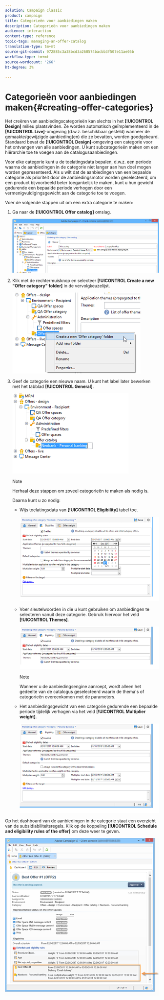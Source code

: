 ```yaml
---
solution: Campaign Classic
product: campaign
title: Categorieën voor aanbiedingen maken
description: Categorieën voor aanbiedingen maken
audience: interaction
content-type: reference
topic-tags: managing-an-offer-catalog
translation-type: tm+mt
source-git-commit: 972885c3a38bcd3a260574bacbb3f507e11ae05b
workflow-type: tm+mt
source-wordcount: '266'
ht-degree: 3%

---
```



# Categorieën voor aanbiedingen maken{#creating-offer-categories}

Het creëren van aanbiedingscategorieën kan slechts in het **[!UICONTROL Design]** milieu plaatsvinden. Ze worden automatisch geïmplementeerd in de **[!UICONTROL Live]**-omgeving (d.w.z. beschikbaar gesteld) wanneer de gemaakte/gewijzigde aanbieding(en) die ze bevatten, worden goedgekeurd. Standaard bevat de **[!UICONTROL Design]**-omgeving een categorie voor het ontvangen van alle aanbiedingen. U kunt subcategorieën maken om een hiërarchie toe te voegen aan de catalogusaanbiedingen.

Voor elke categorie kunt u de toelatingsdata bepalen, d.w.z. een periode waarna de aanbiedingen in de categorie niet langer aan hun doel mogen worden gepresenteerd. Als u wilt dat de aanbiedingen van een bepaalde categorie als prioriteit door de aanbiedingsmotor worden geselecteerd, om een product bijvoorbeeld beter toegankelijk te maken, kunt u hun gewicht gedurende een bepaalde periode verhogen door een vermenigvuldigingsgewicht aan de categorie toe te voegen.

Voer de volgende stappen uit om een extra categorie te maken:

1. Ga naar de **[!UICONTROL Offer catalog]** omslag.

   ![](assets/offer_cat_create_001.png)

1. Klik met de rechtermuisknop en selecteer **[!UICONTROL Create a new "Offer category" folder]** in de vervolgkeuzelijst.

   ![](assets/offer_cat_create_002.png)

1. Geef de categorie een nieuwe naam. U kunt het label later bewerken met het tabblad **[!UICONTROL General]**.

   ![](assets/offer_cat_create_003.png)

   >[!NOTE]
   >
   >Herhaal deze stappen om zoveel categorieën te maken als nodig is.

   Daarna kunt u zo nodig:

   * Wijs toelatingsdata van **[!UICONTROL Eligibility]** tabel toe.

      ![](assets/offer_cat_create_004.png)

   * Voer sleutelwoorden in die u kunt gebruiken om aanbiedingen te selecteren vanuit deze categorie. Gebruik hiervoor het veld **[!UICONTROL Themes]**.

      ![](assets/offer_cat_create_005.png)

      >[!NOTE]
      >
      >Wanneer u de aanbiedingsengine aanroept, wordt alleen het gedeelte van de catalogus geselecteerd waarin de thema&#39;s of categorieën overeenkomen met de parameters.

   * Het aanbiedingsgewicht van een categorie gedurende een bepaalde periode tijdelijk verhogen via het veld **[!UICONTROL Multiplier weight]**.

      ![](assets/offer_cat_create_006.png)

Op het dashboard van de aanbiedingen in de categorie staat een overzicht van de subsidiabiliteitsregels. Klik op de koppeling **[!UICONTROL Schedule and eligibility rules of the offer]** om deze weer te geven.

![](assets/offer_create_006.png)

